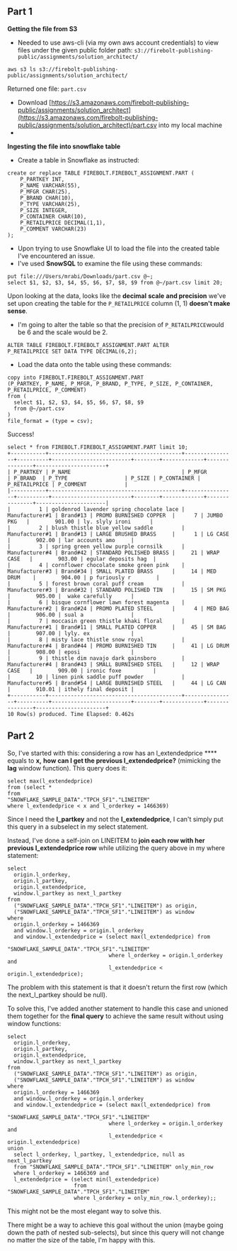 ## Part 1

**Getting the file from S3**

- Needed to use aws-cli (via my own aws account credentials) to view files under the given public folder path: `s3://firebolt-publishing-public/assignments/solution_architect/`

```
aws s3 ls s3://firebolt-publishing-public/assignments/solution_architect/
```

Returned one file: `part.csv`

- Download [https://s3.amazonaws.com/firebolt-publishing-public/assignments/solution_architect](https://s3.amazonaws.com/firebolt-publishing-public/assignments/solution_architect)/part.csv into my local machine
- 

**Ingesting the file into snowflake table**

- Create a table in Snowflake as instructed:

```
create or replace TABLE FIREBOLT.FIREBOLT_ASSIGNMENT.PART (
    P_PARTKEY INT,
    P_NAME VARCHAR(55),
    P_MFGR CHAR(25),
    P_BRAND CHAR(10),
    P_TYPE VARCHAR(25),
    P_SIZE INTEGER,
    P_CONTAINER CHAR(10),
    P_RETAILPRICE DECIMAL(1,1),
    P_COMMENT VARCHAR(23)
);
```

-  Upon trying to use Snowflake UI to load the file into the created table I've encountered an issue.
- I've used **SnowSQL** to examine the file using these commands:

```
put file:///Users/mrabi/Downloads/part.csv @~;
select $1, $2, $3, $4, $5, $6, $7, $8, $9 from @~/part.csv limit 20;
```

Upon looking at the data, looks like the **decimal**  **scale**  **and precision** we've set upon creating the table for the `P_RETAILPRICE` column (1, 1) **doesn't make sense**.

- I'm going to alter the table so that the precision of `P_RETAILPRICE`would be 6 and the scale would be 2.

```
ALTER TABLE FIREBOLT.FIREBOLT_ASSIGNMENT.PART ALTER 
P_RETAILPRICE SET DATA TYPE DECIMAL(6,2);
```

- Load the data onto the table using these commands:

```
copy into FIREBOLT.FIREBOLT_ASSIGNMENT.PART
(P_PARTKEY, P_NAME, P_MFGR, P_BRAND, P_TYPE, P_SIZE, P_CONTAINER, P_RETAILPRICE, P_COMMENT)
from (
  select $1, $2, $3, $4, $5, $6, $7, $8, $9 
  from @~/part.csv
)
file_format = (type = csv);
```

Success!

```
select * from FIREBOLT.FIREBOLT_ASSIGNMENT.PART limit 10;
+-----------+------------------------------------------+----------------+----------+-------------------------+--------+-------------+---------------+----------------------+
| P_PARTKEY | P_NAME                                   | P_MFGR         | P_BRAND  | P_TYPE                  | P_SIZE | P_CONTAINER | P_RETAILPRICE | P_COMMENT            |
|-----------+------------------------------------------+----------------+----------+-------------------------+--------+-------------+---------------+----------------------|
|         1 | goldenrod lavender spring chocolate lace | Manufacturer#1 | Brand#13 | PROMO BURNISHED COPPER  |      7 | JUMBO PKG   |        901.00 | ly. slyly ironi      |
|         2 | blush thistle blue yellow saddle         | Manufacturer#1 | Brand#13 | LARGE BRUSHED BRASS     |      1 | LG CASE     |        902.00 | lar accounts amo     |
|         3 | spring green yellow purple cornsilk      | Manufacturer#4 | Brand#42 | STANDARD POLISHED BRASS |     21 | WRAP CASE   |        903.00 | egular deposits hag  |
|         4 | cornflower chocolate smoke green pink    | Manufacturer#3 | Brand#34 | SMALL PLATED BRASS      |     14 | MED DRUM    |        904.00 | p furiously r        |
|         5 | forest brown coral puff cream            | Manufacturer#3 | Brand#32 | STANDARD POLISHED TIN   |     15 | SM PKG      |        905.00 |  wake carefully      |
|         6 | bisque cornflower lawn forest magenta    | Manufacturer#2 | Brand#24 | PROMO PLATED STEEL      |      4 | MED BAG     |        906.00 | sual a               |
|         7 | moccasin green thistle khaki floral      | Manufacturer#1 | Brand#11 | SMALL PLATED COPPER     |     45 | SM BAG      |        907.00 | lyly. ex             |
|         8 | misty lace thistle snow royal            | Manufacturer#4 | Brand#44 | PROMO BURNISHED TIN     |     41 | LG DRUM     |        908.00 | eposi                |
|         9 | thistle dim navajo dark gainsboro        | Manufacturer#4 | Brand#43 | SMALL BURNISHED STEEL   |     12 | WRAP CASE   |        909.00 | ironic foxe          |
|        10 | linen pink saddle puff powder            | Manufacturer#5 | Brand#54 | LARGE BURNISHED STEEL   |     44 | LG CAN      |        910.01 | ithely final deposit |
+-----------+------------------------------------------+----------------+----------+-------------------------+--------+-------------+---------------+----------------------+
10 Row(s) produced. Time Elapsed: 0.462s

```

## Part 2

So, I've started with this: considering a row has an l_extendedprice **** equals to **x,**   **how can I get the previous l_extendedprice?** (mimicking the **lag** window function). This query does it:

```
select max(l_extendedprice)
from (select *
from
"SNOWFLAKE_SAMPLE_DATA"."TPCH_SF1"."LINEITEM"
where l_extendedprice < x and l_orderkey = 1466369)
```

Since I need the **l_partkey** and not the **l_extendedprice**, I can't simply put this query in a subselect in my select statement.

Instead, I've done a self-join on LINEITEM to **join each row with her previous l_extendedprice row** while utilizing the query above in my where statement:

```
select
  origin.l_orderkey,
  origin.l_partkey,
  origin.l_extendedprice,
  window.l_partkey as next_l_partkey
from
  ("SNOWFLAKE_SAMPLE_DATA"."TPCH_SF1"."LINEITEM") as origin,
  ("SNOWFLAKE_SAMPLE_DATA"."TPCH_SF1"."LINEITEM") as window
where 
  origin.l_orderkey = 1466369
  and window.l_orderkey = origin.l_orderkey 
  and window.l_extendedprice = (select max(l_extendedprice) from
                                "SNOWFLAKE_SAMPLE_DATA"."TPCH_SF1"."LINEITEM" 
                                where l_orderkey = origin.l_orderkey and 
                                l_extendedprice < origin.l_extendedprice);
```

The problem with this statement is that it doesn't return the first row (which the next_l_partkey should be null).

To solve this, I've added another statement to handle this case and unioned them together for the **final query** to achieve the same result without using window functions:

```
select
  origin.l_orderkey,
  origin.l_partkey,
  origin.l_extendedprice,
  window.l_partkey as next_l_partkey
from
  ("SNOWFLAKE_SAMPLE_DATA"."TPCH_SF1"."LINEITEM") as origin,
  ("SNOWFLAKE_SAMPLE_DATA"."TPCH_SF1"."LINEITEM") as window
where 
  origin.l_orderkey = 1466369
  and window.l_orderkey = origin.l_orderkey 
  and window.l_extendedprice = (select max(l_extendedprice) from
                                "SNOWFLAKE_SAMPLE_DATA"."TPCH_SF1"."LINEITEM" 
                                where l_orderkey = origin.l_orderkey and 
                                l_extendedprice < origin.l_extendedprice)
union
  select l_orderkey, l_partkey, l_extendedprice, null as next_l_partkey
  from "SNOWFLAKE_SAMPLE_DATA"."TPCH_SF1"."LINEITEM" only_min_row
  where l_orderkey = 1466369 and 
  l_extendedprice = (select min(l_extendedprice) 
                     from "SNOWFLAKE_SAMPLE_DATA"."TPCH_SF1"."LINEITEM" 
                     where l_orderkey = only_min_row.l_orderkey);;
```

This might not be the most elegant way to solve this.

There might be a way to achieve this goal without the union (maybe going down the path of nested sub-selects), but since this query will not change no matter the size of the table, I'm happy with this.
